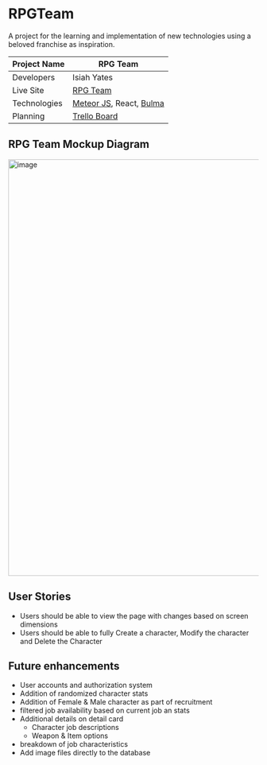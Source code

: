 # RPGTeam

A project for the learning and implementation of new technologies using a beloved franchise as inspiration.



| Project Name | RPG Team                                                |
|--------------|---------------------------------------------------------------------|
| Developers   | Isiah Yates                                                         |
| Live Site    | [RPG Team](https://rpgteam-iy.meteorapp.com/)   |
| Technologies | [Meteor JS](https://www.meteor.com/), React, [Bulma](https://bulma.io/)                                       |
| Planning     | [Trello Board]([https://rpgteam-iy.meteorapp.com/](https://trello.com/b/D5AIRwW0/rpg-team)) |


## RPG Team Mockup Diagram
<img width="838" alt="image" src="https://user-images.githubusercontent.com/100257983/185259227-26e53972-7fa0-431d-9eba-2174ab66ebe1.png">

## User Stories
- Users should be able to view the page with changes based on screen dimensions
- Users should be able to fully Create a character, Modify the character and Delete the Character

## Future enhancements
- User accounts and authorization system
- Addition of randomized character stats
- Addition of Female & Male character as part of recruitment
- filtered job availability based on current job an stats
- Additional details on detail card
  - Character job descriptions
  - Weapon & Item options
- breakdown of job characteristics
- Add image files directly to the database

